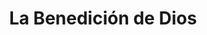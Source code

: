 ---
title: "La Benedición de Dios"
url: /san-lucas-sacatepequez/la-benedicion-de-dios/
shop: comodidad
---